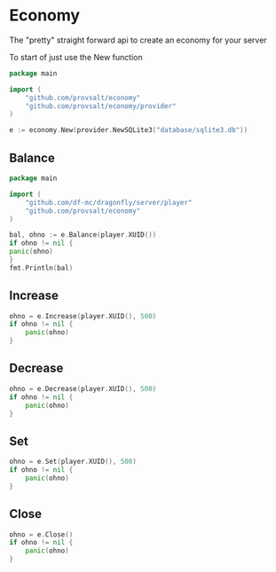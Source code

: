 # Economy
The "pretty" straight forward api to create an economy for your server

To start of just use the New function
```go
package main

import (
	"github.com/provsalt/economy"
	"github.com/provsalt/economy/provider"
)

e := economy.New(provider.NewSQLite3("database/sqlite3.db"))
```

## Balance

```go
package main

import (
	"github.com/df-mc/dragonfly/server/player"
	"github.com/provsalt/economy"
)

bal, ohno := e.Balance(player.XUID())
if ohno != nil {
panic(ohno)
}
fmt.Println(bal)
  ```

## Increase
```go
ohno = e.Increase(player.XUID(), 500)
if ohno != nil {
	panic(ohno)
}
```

## Decrease
```go
ohno = e.Decrease(player.XUID(), 500)
if ohno != nil {
	panic(ohno)
}
```

## Set
```go
ohno = e.Set(player.XUID(), 500)
if ohno != nil {
	panic(ohno)
}
```

## Close
```go
ohno = e.Close()
if ohno != nil {
	panic(ohno)
}
```
